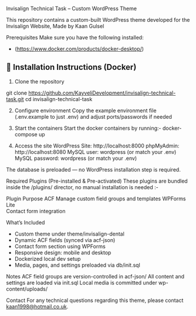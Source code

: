 Invisalign Technical Task – Custom WordPress Theme

This repository contains a custom-built WordPress theme developed for the Invisalign Website, Made by Kaan Gulsel

Prerequisites
Make sure you have the following installed:

- (https://www.docker.com/products/docker-desktop/) 

## 🚀 Installation Instructions (Docker)

1. Clone the repository

git clone https://github.com/KayveliDevelopment/invisalign-technical-task.git
cd invisalign-technical-task

2. Configure environment
Copy the example environment file (.env.example to just .env) and adjust ports/passwords if needed

3. Start the containers
Start the docker containers by running:- docker-compose up

4. Access the site
WordPress Site: http://localhost:8000
phpMyAdmin: http://localhost:8080
MySQL user: wordpress (or match your .env)
MySQL password: wordpress (or match your .env)

The database is preloaded — no WordPress installation step is required.

Required Plugins (Pre-installed & Pre-activated)
These plugins are bundled inside the /plugins/ director, no manual installation is needed :-

Plugin	Purpose
ACF	
Manage custom field groups and templates
WPForms Lite	
Contact form integration

What’s Included
- Custom theme under theme/invisalign-dental
- Dynamic ACF fields (synced via acf-json)
- Contact form section using WPForms
- Responsive design: mobile and desktop
- Dockerized local dev setup
- Media, pages, and settings preloaded via db/init.sql

Notes
ACF field groups are version-controlled in acf-json/
All content and settings are loaded via init.sql
Local media is committed under wp-content/uploads/

 Contact
For any technical questions regarding this theme, please contact kaan1998@hotmail.co.uk.
